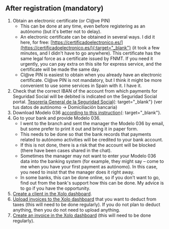 ## After registration (mandatory)

1. Obtain an electronic certificate (or Cl@ve PIN)
    - This can be done at any time, even before registering as an autónomo (but it's better not to delay).
    - An electronic certificate can be obtained in several ways. I did it here, for
      free: [https://certificadoelectronico.es/](https://certificadoelectronico.es/){:target="_blank"} (it took a few
      minutes, and I didn't have to go anywhere).
      This certificate has the same legal force as a certificate issued by FNMT. If you need it urgently, you can pay
      extra
      on this site for express service, and the certificate will be made the same day.
    - Cl@ve PIN is easiest to obtain when you already have an electronic certificate. Cl@ve PIN is not mandatory, but I
      think it might be more convenient to use some services in Spain with it. I have it.
2. Check that the correct IBAN of the account from which payments for Seguridad Social will be debited is indicated on
   the Seguridad Social
   portal. [Tesorería General de la Seguridad Social](https://portal.seg-social.gob.es/wps/portal/importass/importass/bienvenida){:
   target="_blank"} (ver tus datos de autónomo -> Domiciliación bancaria)
3. Download Modelo 036
   [according to this instruction](https://www.xolo.io/es-en/faq/xolo-spain/category/get-started/article/i-am-already-registered-as-self-employed-where-can-i-find-my){:
   target="_blank"}.
4. Go to your bank and provide Modelo 036.
    - I went to the branch and sent the manager the Modelo 036 by email, but some prefer to print it out
      and bring it in paper form.
    - This needs to be done so that the bank records that payments related to autónomo activities will be credited to
      your bank account.
    - If this is not done, there is a risk that the account will be blocked (there have been cases shared in the chat).
    - Sometimes the manager may not want to enter your Modelo 036 data into the banking system (for example, they might
      say – come to me when you have your first payment as autónomo). In this case, you need to insist that the manager
      does it right away.
    - In some banks, this can be done online, so if you don't want to go, find out from the bank's support how this can
      be done. My advice is to go if you have the opportunity.
5. [Create a client in the Xolo dashboard](#creating-a-client).
6. [Upload invoices to the Xolo dashboard](#tax-deductions-and-benefits) that you want to deduct from taxes (this will
   need to be done regularly). If you do not plan to deduct anything, then you do not need to upload anything.
7. [Create an invoice in the Xolo dashboard](#how-to-create-an-invoice-in-xolo) (this will need to be done regularly).
